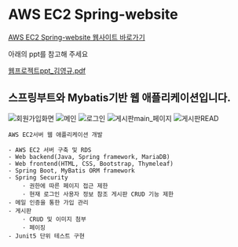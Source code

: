 AWS EC2 Spring-website
===

[AWS EC2 Spring-website 웹사이트 바로가기](http://ec2-52-78-48-191.ap-northeast-2.compute.amazonaws.com:8090/)

아래의 ppt를 참고해 주세요

[웹프로젝트ppt_김영규.pdf](https://github.com/KimYoungQ/study/files/6116016/ppt_.pdf)


## 스프링부트와 Mybatis기반 웹 애플리케이션입니다.

![회원가입화면](https://user-images.githubusercontent.com/45932388/109648124-93854a00-7b9d-11eb-9760-706daf8ce0cb.PNG)
![메인](https://user-images.githubusercontent.com/45932388/109648263-c3345200-7b9d-11eb-91f4-dad94d70cca0.PNG)
![로그인](https://user-images.githubusercontent.com/45932388/109660589-63917300-7bac-11eb-9994-ff9f6e9eb033.PNG)
![게시판main_페이지](https://user-images.githubusercontent.com/45932388/108797721-34d53480-75cf-11eb-8dc1-4bfbd61d648e.PNG)
![게시판READ](https://user-images.githubusercontent.com/45932388/110634567-70861600-81ed-11eb-98b1-18c2ea46ac46.PNG)

    AWS EC2서버 웹 애플리케이션 개발
    
    - AWS EC2 서버 구축 및 RDS
    - Web backend(Java, Spring framework, MariaDB)
    - Web frontend(HTML, CSS, Bootstrap, Thymeleaf)
    - Spring Boot, MyBatis ORM framework
    - Spring Security
        · 권한에 따른 페이지 접근 제한
        · 현재 로그인 사용자 정보 참조 게시판 CRUD 기능 제한
    - 메일 인증을 통한 가입 관리
    - 게시판
        · CRUD 및 이미지 첨부
        · 페이징
    - Junit5 단위 테스트 구현
        
   
